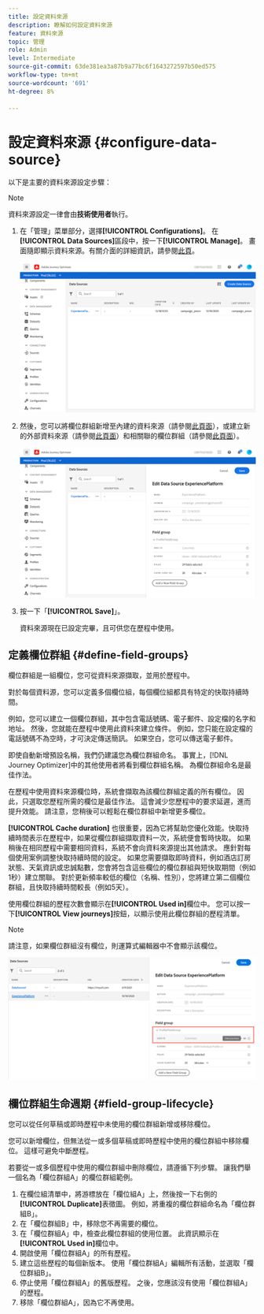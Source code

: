 ```yaml
---
title: 設定資料來源
description: 瞭解如何設定資料來源
feature: 資料來源
topic: 管理
role: Admin
level: Intermediate
source-git-commit: 63de381ea3a87b9a77bc6f1643272597b50ed575
workflow-type: tm+mt
source-wordcount: '691'
ht-degree: 8%

---
```


# 設定資料來源 {#configure-data-source}

以下是主要的資料來源設定步驟：

>[!NOTE]
>
>資料來源設定一律會由&#x200B;**技術使用者**&#x200B;執行。

1. 在「管理」菜單部分，選擇&#x200B;**[!UICONTROL Configurations]**。 在&#x200B;**[!UICONTROL Data Sources]**&#x200B;區段中，按一下&#x200B;**[!UICONTROL Manage]**。 畫面隨即顯示資料來源。有關介面的詳細資訊，請參閱[此頁](../user-interface.md)。

   ![](../assets/journey18.png)

1. 然後，您可以將欄位群組新增至內建的資料來源（請參閱[此頁面](../datasource/adobe-experience-platform-data-source.md)），或建立新的外部資料來源（請參閱[此頁面](../datasource/external-data-sources.md)）和相關聯的欄位群組（請參閱[此頁面](../datasource/configure-data-sources.md#define-field-groups)）。

   ![](../assets/journey23.png)

1. 按一下「**[!UICONTROL Save]**」。

   資料來源現在已設定完畢，且可供您在歷程中使用。

## 定義欄位群組 {#define-field-groups}

欄位群組是一組欄位，您可從資料來源擷取，並用於歷程中。

對於每個資料源，您可以定義多個欄位組，每個欄位組都具有特定的快取持續時間。

例如，您可以建立一個欄位群組，其中包含電話號碼、電子郵件、設定檔的名字和地址。 然後，您就能在歷程中使用此資料來建立條件。 例如，您只能在設定檔的電話號碼不為空時，才可決定傳送簡訊。 如果空白，您可以傳送電子郵件。

即使自動新增預設名稱，我們仍建議您為欄位群組命名。 事實上，[!DNL Journey Optimizer]中的其他使用者將看到欄位群組名稱。 為欄位群組命名是最佳作法。

在歷程中使用資料來源欄位時，系統會擷取為該欄位群組定義的所有欄位。 因此，只選取您歷程所需的欄位是最佳作法。 這會減少您歷程中的要求延遲，進而提升效能。 請注意，您稍後可以輕鬆在欄位群組中新增更多欄位。

**[!UICONTROL Cache duration]** 也很重要，因為它將幫助您優化效能。快取持續時間表示在歷程中，如果從欄位群組擷取資料一次，系統便會暫時快取。 如果稍後在相同歷程中需要相同資料，系統不會向資料來源提出其他請求。 應針對每個使用案例調整快取持續時間的設定。 如果您需要擷取即時資料，例如酒店訂房狀態、天氣資訊或忠誠點數，您會將包含這些欄位的欄位群組與短快取期間（例如1秒）建立關聯。 對於更新頻率較低的欄位（名稱、性別），您將建立第二個欄位群組，且快取持續時間較長（例如5天）。

使用欄位群組的歷程次數會顯示在&#x200B;**[!UICONTROL Used in]**&#x200B;欄位中。 您可以按一下&#x200B;**[!UICONTROL View journeys]**&#x200B;按鈕，以顯示使用此欄位群組的歷程清單。

>[!NOTE]
>
>請注意，如果欄位群組沒有欄位，則運算式編輯器中不會顯示該欄位。

![](../assets/journey3bis.png)

## 欄位群組生命週期 {#field-group-lifecycle}

您可以從任何草稿或即時歷程中未使用的欄位群組新增或移除欄位。

您可以新增欄位，但無法從一或多個草稿或即時歷程中使用的欄位群組中移除欄位。 這樣可避免中斷歷程。

若要從一或多個歷程中使用的欄位群組中刪除欄位，請遵循下列步驟。 讓我們舉一個名為「欄位群組A」的欄位群組範例。

1. 在欄位組清單中，將游標放在「欄位組A」上，然後按一下右側的&#x200B;**[!UICONTROL Duplicate]**&#x200B;表徵圖。 例如，將重複的欄位群組命名為「欄位群組B」。
1. 在「欄位群組B」中，移除您不再需要的欄位。
1. 在「欄位群組A」中，檢查此欄位群組的使用位置。 此資訊顯示在&#x200B;**[!UICONTROL Used in]**&#x200B;欄位中。
1. 開啟使用「欄位群組A」的所有歷程。
1. 建立這些歷程的每個新版本。 使用「欄位群組A」編輯所有活動，並選取「欄位群組B」。
1. 停止使用「欄位群組A」的舊版歷程。 之後，您應該沒有使用「欄位群組A」的歷程。
1. 移除「欄位群組A」，因為它不再使用。
